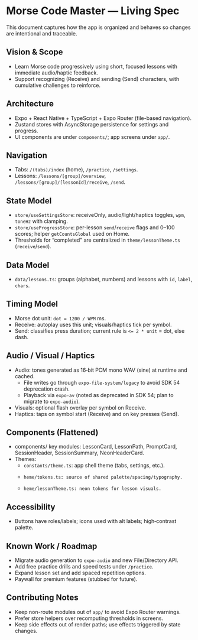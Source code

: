 ﻿# Morse Code Master — Living Spec

This document captures how the app is organized and behaves so changes are intentional and traceable.

## Vision & Scope

- Learn Morse code progressively using short, focused lessons with immediate audio/haptic feedback.
- Support recognizing (Receive) and sending (Send) characters, with cumulative challenges to reinforce.

## Architecture

- Expo + React Native + TypeScript + Expo Router (file-based navigation).
- Zustand stores with AsyncStorage persistence for settings and progress.
- UI components are under `components/`; app screens under `app/`.

## Navigation

- Tabs: `/(tabs)/index` (home), `/practice`, `/settings`.
- Lessons: `/lessons/[group]/overview`, `/lessons/[group]/[lessonId]/receive`, `/send`.

## State Model

- `store/useSettingsStore`: receiveOnly, audio/light/haptics toggles, `wpm`, `toneHz` with clamping.
- `store/useProgressStore`: per-lesson `send`/`receive` flags and 0–100 scores; helper `getCountsGlobal` used on Home.
- Thresholds for “completed” are centralized in `theme/lessonTheme.ts` (`receive`/`send`).

## Data Model

- `data/lessons.ts`: groups (alphabet, numbers) and lessons with `id`, `label`, `chars`.

## Timing Model

- Morse dot unit: `dot = 1200 / WPM` ms.
- Receive: autoplay uses this unit; visuals/haptics tick per symbol.
- Send: classifies press duration; current rule is `<= 2 * unit` = dot, else dash.

## Audio / Visual / Haptics

- Audio: tones generated as 16‑bit PCM mono WAV (sine) at runtime and cached.
  - File writes go through `expo-file-system/legacy` to avoid SDK 54 deprecation crash.
  - Playback via `expo-av` (noted as deprecated in SDK 54; plan to migrate to `expo-audio`).
- Visuals: optional flash overlay per symbol on Receive.
- Haptics: taps on symbol start (Receive) and on key presses (Send).

## Components (Flattened)

- components/ key modules: LessonCard, LessonPath, PromptCard, SessionHeader, SessionSummary, NeonHeaderCard.
- Themes:
  - `constants/theme.ts`: app shell theme (tabs, settings, etc.).
  - 	heme/tokens.ts: source of shared palette/spacing/typography.
  - 	heme/lessonTheme.ts: neon tokens for lesson visuals.

## Accessibility

- Buttons have roles/labels; icons used with alt labels; high‑contrast palette.

## Known Work / Roadmap

- Migrate audio generation to `expo-audio` and new File/Directory API.
- Add free practice drills and speed tests under `/practice`.
- Expand lesson set and add spaced repetition options.
- Paywall for premium features (stubbed for future).

## Contributing Notes

- Keep non-route modules out of `app/` to avoid Expo Router warnings.
- Prefer store helpers over recomputing thresholds in screens.
- Keep side effects out of render paths; use effects triggered by state changes.
